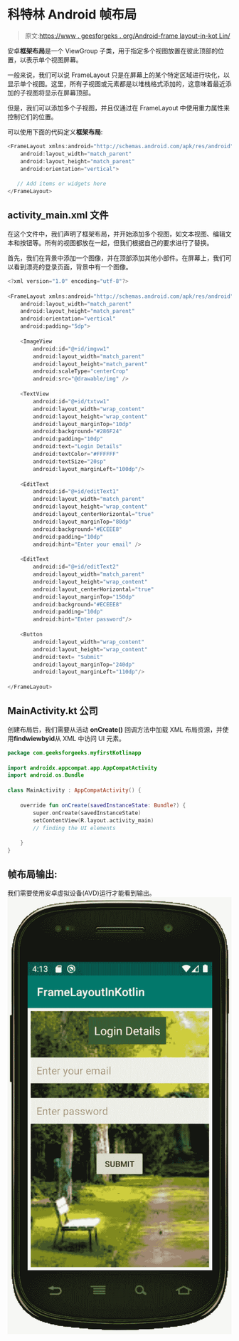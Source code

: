 # 科特林 Android 帧布局

> 原文:[https://www . geesforgeks . org/Android-frame layout-in-kot Lin/](https://www.geeksforgeeks.org/android-framelayout-in-kotlin/)

安卓**框架布局**是一个 ViewGroup 子类，用于指定多个视图放置在彼此顶部的位置，以表示单个视图屏幕。

一般来说，我们可以说 FrameLayout 只是在屏幕上的某个特定区域进行块化，以显示单个视图。这里，所有子视图或元素都是以堆栈格式添加的，这意味着最近添加的子视图将显示在屏幕顶部。

但是，我们可以添加多个子视图，并且仅通过在 FrameLayout 中使用重力属性来控制它们的位置。

可以使用下面的代码定义**框架布局**:

```kt
<FrameLayout xmlns:android="http://schemas.android.com/apk/res/android"
    android:layout_width="match_parent"
    android:layout_height="match_parent"
    android:orientation="vertical">

   // Add items or widgets here
</FrameLayout>
```

## activity_main.xml 文件

在这个文件中，我们声明了框架布局，并开始添加多个视图，如文本视图、编辑文本和按钮等。所有的视图都放在一起，但我们根据自己的要求进行了替换。

首先，我们在背景中添加一个图像，并在顶部添加其他小部件。在屏幕上，我们可以看到漂亮的登录页面，背景中有一个图像。

```kt
<?xml version="1.0" encoding="utf-8"?>

<FrameLayout xmlns:android="http://schemas.android.com/apk/res/android"
    android:layout_width="match_parent"
    android:layout_height="match_parent"
    android:orientation="vertical"
    android:padding="5dp">

    <ImageView
        android:id="@+id/imgvw1"
        android:layout_width="match_parent"
        android:layout_height="match_parent"
        android:scaleType="centerCrop"
        android:src="@drawable/img" />

    <TextView
        android:id="@+id/txtvw1"
        android:layout_width="wrap_content"
        android:layout_height="wrap_content"
        android:layout_marginTop="10dp"
        android:background="#286F24"
        android:padding="10dp"
        android:text="Login Details"
        android:textColor="#FFFFFF"
        android:textSize="20sp"
        android:layout_marginLeft="100dp"/>

    <EditText
        android:id="@+id/editText1"
        android:layout_width="match_parent"
        android:layout_height="wrap_content"
        android:layout_centerHorizontal="true"
        android:layout_marginTop="80dp"
        android:background="#ECEEE8"
        android:padding="10dp"
        android:hint="Enter your email" />

    <EditText
        android:id="@+id/editText2"
        android:layout_width="match_parent"
        android:layout_height="wrap_content"
        android:layout_centerHorizontal="true"
        android:layout_marginTop="150dp"
        android:background="#ECEEE8"
        android:padding="10dp"
        android:hint="Enter password"/>

    <Button
        android:layout_width="wrap_content"
        android:layout_height="wrap_content"
        android:text= "Submit"
        android:layout_marginTop="240dp"
        android:layout_marginLeft="110dp"/>

</FrameLayout>
```

## MainActivity.kt 公司

创建布局后，我们需要从活动 **onCreate()** 回调方法中加载 XML 布局资源，并使用**findwiewbyid**从 XML 中访问 UI 元素。

```kt
package com.geeksforgeeks.myfirstKotlinapp

import androidx.appcompat.app.AppCompatActivity
import android.os.Bundle

class MainActivity : AppCompatActivity() {

    override fun onCreate(savedInstanceState: Bundle?) {
        super.onCreate(savedInstanceState)
        setContentView(R.layout.activity_main)
        // finding the UI elements

    }
}
```

## 帧布局输出:

我们需要使用安卓虚拟设备(AVD)运行才能看到输出。
![](img/b859fdd05f0754fcee90d8ce8af79f2b.png)